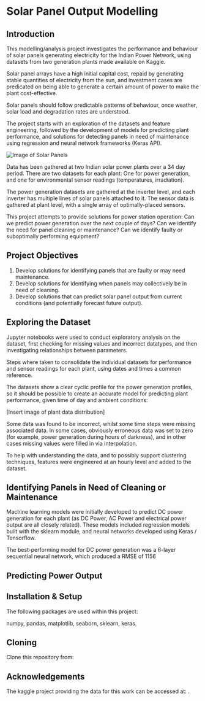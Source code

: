# Solar Panel Output Modelling

Introduction
---

This modelling/analysis project investigates the performance and behaviour of solar panels generating electricity for the Indian Power Network, using datasets from two generation plants made available on Kaggle.

Solar panel arrays have a high initial capital cost, repaid by generating stable quantities of electricity from the sun, and investment cases are predicated on being able to generate a certain amount of power to make the plant cost-effective. 

Solar panels should follow predictable patterns of behaviour, once weather, solar load and degradation rates are understood.

The project starts with an exploration of the datasets and feature engineering, followed by the development of models for predicting plant performance, and solutions for detecting panels in need of maintenance using regression and neural network frameworks (Keras API). 

![Image of Solar Panels](https://github.com/PMetcalf/solar-power-generation-project/blob/master/Miscellaneous/solar_panel_low_res_201110.jpg)

Data has been gathered at two Indian solar power plants over a 34 day period. There are two datasets for each plant: One for power generation, and one for environmental sensor readings (temperatures, irradiation). 

The power generation datasets are gathered at the inverter level, and each inverter has multiple lines of solar panels attached to it. The sensor data is gathered at plant level, with a single array of optimally-placed sensors.

This project attempts to provide solutions for power station operation: Can we predict power generation over the next couple of days? Can we identify the need for panel cleaning or maintenance? Can we identify faulty or suboptimally performing equipment? 

Project Objectives
---

1. Develop solutions for identifying panels that are faulty or may need maintenance.
2. Develop solutions for identifying when panels may collectively be in need of cleaning.
3. Develop solutions that can predict solar panel output from current conditions (and potentially forecast future output).

Exploring the Dataset
---

Jupyter notebooks were used to conduct exploratory analysis on the dataset, first checking for missing values and incorrect datatypes, and then investigating relationships between parameters.

Steps where taken to consolidate the individual datasets for performance and sensor readings for each plant, using dates and times a common reference.

The datasets show a clear cyclic profile for the power generation profiles, so it should be possible to create an accurate model for predicting plant performance, given time of day and ambient conditions:

[Insert image of plant data distribution]

Some data was found to be incorrect, whilst some time steps were missing associated data. In some cases, obviously erroneous data was set to zero (for example, power generation during hours of darkness), and in other cases missing values were filled in via interpolation.

To help with understanding the data, and to possibly support clustering techniques, features were engineered at an hourly level and added to the dataset.

Identifying Panels in Need of Cleaning or Maintenance
---

Machine learning models were initially developed to predict DC power generation for each plant (as DC Power, AC Power and electrical power output are all closely related). These models included regression models built with the sklearn module, and neural networks developed using Keras / Tensorflow.

The best-performing model for DC power generation was a 6-layer sequential neural network, which produced a RMSE of 1156 

Predicting Power Output
---



Installation & Setup
---

The following packages are used within this project:

numpy, pandas, matplotlib, seaborn, sklearn, keras.

Cloning
---

Clone this repository from: 

Acknowledgements
---

The kaggle project providing the data for this work can be accessed at: .